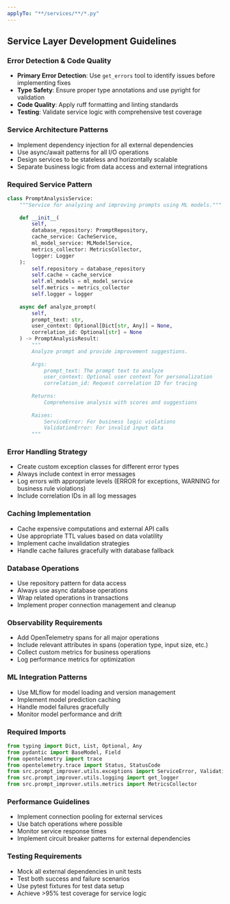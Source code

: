 ```yaml
---
applyTo: "**/services/**/*.py"
---
```


## Service Layer Development Guidelines

### Error Detection & Code Quality
- **Primary Error Detection**: Use `get_errors` tool to identify issues before implementing fixes
- **Type Safety**: Ensure proper type annotations and use pyright for validation
- **Code Quality**: Apply ruff formatting and linting standards
- **Testing**: Validate service logic with comprehensive test coverage

### Service Architecture Patterns
- Implement dependency injection for all external dependencies
- Use async/await patterns for all I/O operations
- Design services to be stateless and horizontally scalable
- Separate business logic from data access and external integrations

### Required Service Pattern
```python
class PromptAnalysisService:
    """Service for analyzing and improving prompts using ML models."""
    
    def __init__(
        self,
        database_repository: PromptRepository,
        cache_service: CacheService,
        ml_model_service: MLModelService,
        metrics_collector: MetricsCollector,
        logger: Logger
    ):
        self.repository = database_repository
        self.cache = cache_service
        self.ml_models = ml_model_service
        self.metrics = metrics_collector
        self.logger = logger
    
    async def analyze_prompt(
        self,
        prompt_text: str,
        user_context: Optional[Dict[str, Any]] = None,
        correlation_id: Optional[str] = None
    ) -> PromptAnalysisResult:
        """
        Analyze prompt and provide improvement suggestions.
        
        Args:
            prompt_text: The prompt text to analyze
            user_context: Optional user context for personalization
            correlation_id: Request correlation ID for tracing
            
        Returns:
            Comprehensive analysis with scores and suggestions
            
        Raises:
            ServiceError: For business logic violations
            ValidationError: For invalid input data
        """
```

### Error Handling Strategy
- Create custom exception classes for different error types
- Always include context in error messages
- Log errors with appropriate levels (ERROR for exceptions, WARNING for business rule violations)
- Include correlation IDs in all log messages

### Caching Implementation
- Cache expensive computations and external API calls
- Use appropriate TTL values based on data volatility
- Implement cache invalidation strategies
- Handle cache failures gracefully with database fallback

### Database Operations
- Use repository pattern for data access
- Always use async database operations
- Wrap related operations in transactions
- Implement proper connection management and cleanup

### Observability Requirements
- Add OpenTelemetry spans for all major operations
- Include relevant attributes in spans (operation type, input size, etc.)
- Collect custom metrics for business operations
- Log performance metrics for optimization

### ML Integration Patterns
- Use MLflow for model loading and version management
- Implement model prediction caching
- Handle model failures gracefully
- Monitor model performance and drift

### Required Imports
```python
from typing import Dict, List, Optional, Any
from pydantic import BaseModel, Field
from opentelemetry import trace
from opentelemetry.trace import Status, StatusCode
from src.prompt_improver.utils.exceptions import ServiceError, ValidationError
from src.prompt_improver.utils.logging import get_logger
from src.prompt_improver.utils.metrics import MetricsCollector
```

### Performance Guidelines
- Implement connection pooling for external services
- Use batch operations where possible
- Monitor service response times
- Implement circuit breaker patterns for external dependencies

### Testing Requirements
- Mock all external dependencies in unit tests
- Test both success and failure scenarios
- Use pytest fixtures for test data setup
- Achieve >95% test coverage for service logic
